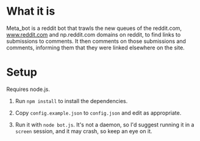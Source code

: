 What it is
==========

Meta_bot is a reddit bot that trawls the new queues of the reddit.com, www.reddit.com and np.reddit.com domains on reddit, to find links to submissions to comments. It then comments on those submissions and comments, informing them that they were linked elsewhere on the site.

Setup
=====

Requires node.js.

1. Run `npm install` to install the dependencies.

2. Copy `config.example.json` to `config.json` and edit as appropriate.

3. Run it with `node bot.js`. It's not a daemon, so I'd suggest running it in a `screen` session, and it may crash, so keep an eye on it.

